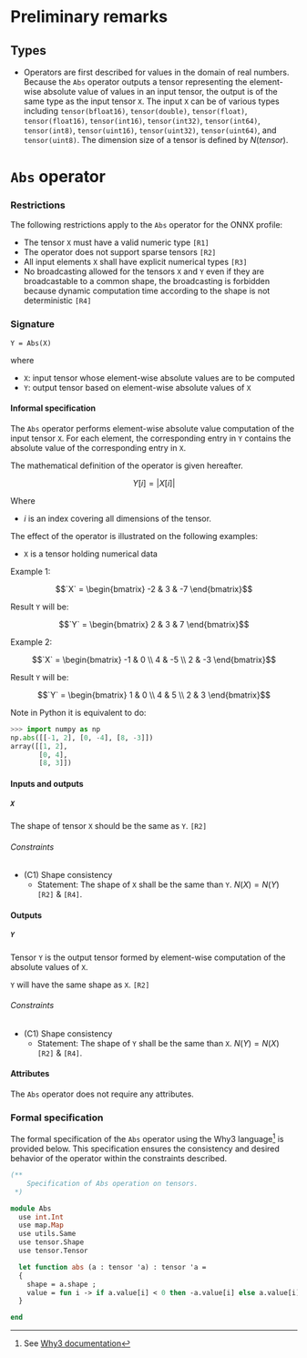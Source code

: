 # Preliminary remarks

## Types

- Operators are first described for values in the domain of real numbers. Because the `Abs` operator outputs a tensor representing the element-wise absolute value of values in an input tensor, the output is of the same type as the input tensor `X`. The input `X` can be of various types including `tensor(bfloat16)`, `tensor(double)`, `tensor(float)`, `tensor(float16)`, `tensor(int16)`, `tensor(int32)`, `tensor(int64)`, `tensor(int8)`, `tensor(uint16)`, `tensor(uint32)`, `tensor(uint64)`, and `tensor(uint8)`. The dimension size of a tensor is defined by $N(tensor)$.

# `Abs` operator

### Restrictions

The following restrictions apply to the `Abs` operator for the ONNX profile:
- The tensor `X` must have a valid numeric type `[R1]`
- The operator does not support sparse tensors `[R2]`
- All input elements `X` shall have explicit numerical types `[R3]`
- No broadcasting allowed for the tensors `X` and `Y` even if they are broadcastable to a common shape, the broadcasting is forbidden because dynamic computation time according to the shape is not deterministic `[R4]`

### Signature

`Y = Abs(X)`

where
- `X`: input tensor whose element-wise absolute values are to be computed
- `Y`: output tensor based on element-wise absolute values of `X`

#### Informal specification

The `Abs` operator performs element-wise absolute value computation of the input tensor `X`. For each element, the corresponding entry in `Y` contains the absolute value of the corresponding entry in `X`.

The mathematical definition of the operator is given hereafter.

$$
Y[i] = |X[i]|
$$

Where
- $i$ is an index covering all dimensions of the tensor.

The effect of the operator is illustrated on the following examples:
- `X` is a tensor holding numerical data

Example 1:
```math
`X` = \begin{bmatrix} -2 & 3 & -7 \end{bmatrix}
```
Result `Y` will be:
```math
`Y` = \begin{bmatrix} 2 & 3 & 7 \end{bmatrix}
```

Example 2:
```math
`X` = \begin{bmatrix} -1 & 0 \\ 4 & -5 \\ 2 & -3 \end{bmatrix}
```
Result `Y` will be:
```math
`Y` = \begin{bmatrix} 1 & 0 \\ 4 & 5 \\ 2 & 3 \end{bmatrix}
```

Note in Python it is equivalent to do:
```python
>>> import numpy as np
np.abs([[-1, 2], [0, -4], [8, -3]])
array([[1, 2],
       [0, 4],
       [8, 3]])
```

#### Inputs and outputs

##### `X`

The shape of tensor `X` should be the same as `Y`. `[R2]`

###### Constraints

- (C1) Shape consistency
    - Statement: The shape of `X` shall be the same than `Y`. $N(X)=N(Y)$ `[R2]` & `[R4]`.

#### Outputs

##### `Y`

Tensor `Y` is the output tensor formed by element-wise computation of the absolute values of `X`.

`Y` will have the same shape as `X`. `[R2]`

###### Constraints

- (C1) Shape consistency
    - Statement: The shape of `Y` shall be the same than `X`. $N(Y)=N(X)$ `[R2]` & `[R4]`.

#### Attributes

The `Abs` operator does not require any attributes.

### Formal specification

The formal specification of the `Abs` operator using the Why3 language[^1] is provided below. This specification ensures the consistency and desired behavior of the operator within the constraints described.

```ocaml
(**
    Specification of Abs operation on tensors.
 *)

module Abs
  use int.Int
  use map.Map
  use utils.Same
  use tensor.Shape
  use tensor.Tensor

  let function abs (a : tensor 'a) : tensor 'a =
  {
    shape = a.shape ;
    value = fun i -> if a.value[i] < 0 then -a.value[i] else a.value[i] ;
  }

end
```

[^1]: See [Why3 documentation](https://www.why3.org/)
